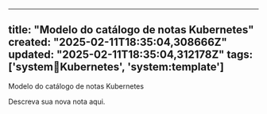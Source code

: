 
--- 
title: "Modelo do catálogo de notas Kubernetes"
created: "2025-02-11T18:35:04,308666Z"
updated: "2025-02-11T18:35:04,312178Z"
tags: ['system:notebook:Kubernetes', 'system:template']
--- 

Modelo do catálogo de notas Kubernetes

Descreva sua nova nota aqui.
